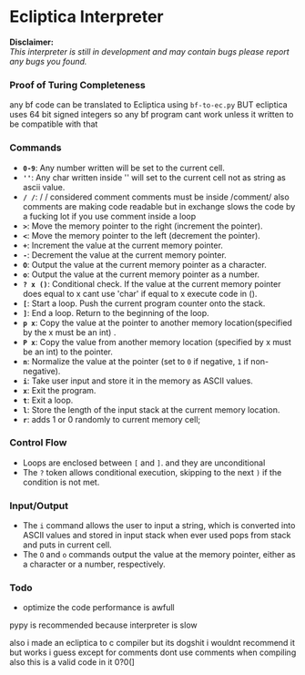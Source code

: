 # Ecliptica Interpreter

**Disclaimer:**  
_This interpreter is still in development and may contain bugs please report any bugs you found._

### Proof of Turing Completeness
any bf code can be translated to Ecliptica using `bf-to-ec.py` BUT ecliptica uses 64 bit signed integers so any bf program cant work unless it written to be compatible with that  

### Commands
- **`0-9`**: Any number written will be set to the current cell.
- **`''`**: Any char written inside '' will set to the current cell not as string as ascii value.
- **`/ /`**: / / considered comment comments must be inside /comment/ also comments are making code readable but in exchange slows the code by a fucking lot if you use comment inside a loop 
- **`>`**: Move the memory pointer to the right (increment the pointer).
- **`<`**: Move the memory pointer to the left (decrement the pointer).
- **`+`**: Increment the value at the current memory pointer.
- **`-`**: Decrement the value at the current memory pointer.
- **`O`**: Output the value at the current memory pointer as a character.
- **`o`**: Output the value at the current memory pointer as a number.
- **`? x ()`**: Conditional check. If the value at the current memory pointer does equal to x cant use 'char' if equal to x execute code in ().
- **`[`**: Start a loop. Push the current program counter onto the stack.
- **`]`**: End a loop. Return to the beginning of the loop.
- **`p x`**: Copy the value at the pointer to another memory location(specified by the x must be an int) .
- **`P x`**: Copy the value from another memory location (specified by x must be an int) to the pointer.
- **`n`**: Normalize the value at the pointer (set to `0` if negative, `1` if non-negative).
- **`i`**: Take user input and store it in the memory as ASCII values.
- **`x`**: Exit the program.
- **`t`**: Exit a loop.
- **`l`**: Store the length of the input stack at the current memory location.
- **`r`**: adds 1 or 0 randomly to current memory cell;

### Control Flow
- Loops are enclosed between `[` and `]`. and they are unconditional
- The `?` token allows conditional execution, skipping to the next `)` if the condition is not met.
### Input/Output
- The `i` command allows the user to input a string, which is converted into ASCII values and stored in input stack when ever used pops from stack and puts in current cell.
- The `O` and `o` commands output the value at the memory pointer, either as a character or a number, respectively.


### Todo
 - optimize the code performance is awfull


pypy is recommended because interpreter is  slow


also i made an ecliptica to c compiler but its dogshit i wouldnt recommend it but works i guess except for comments dont use comments when compiling
also this is a valid code in it 
0?0(]
   
